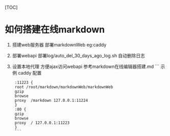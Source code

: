 [TOC]

# 如何搭建在线markdown
1. 搭建web服务器 部署markdownWeb eg:caddy
2. 部署webapi 部署log/auto_del_30_days_ago_log.sh 自动删除日志
3. 设置本地代理 方便ajax访问webapi 参考markdown在线编辑器搭建.md
		```
		示例 caddy 配置

		:11223 {
		root /root/markdown/markdownWeb/markdownWeb
		gzip
		browse
		proxy  /markdown 127.0.0.1:11224
		}
		:80 {
		gzip
		browse
		proxy  / 127.0.0.1:11223
		}
		```